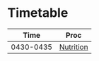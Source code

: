 # Timetable

| Time       | Proc                                    |
|------------|-----------------------------------------|
| 0430-0435 | [Nutrition](./docs/_NUTRITION_.md)       |
